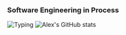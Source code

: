 ### Software Engineering in Process
![Typing](https://media3.giphy.com/media/v1.Y2lkPTc5MGI3NjExM2ViN2I2NTI4NjNkYmEwMTAxYmM2MzM0Y2UxODY2MmU4Yzk4NmQ3ZCZlcD12MV9pbnRlcm5hbF9naWZzX2dpZklkJmN0PWc/XIqCQx02E1U9W/giphy.gif)
![Alex's GitHub stats](https://github-readme-stats.vercel.app/api?username=AlexMcBex&theme=merko&show_icons=true)

<!--
You're not suppposed to read this O_O
-->
